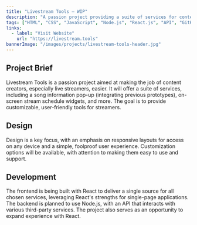 ```yaml
---
title: "Livestream Tools – WIP"
description: "A passion project providing a suite of services for content creators, especially live streamers. Includes song information pop-ups, stream schedule widgets, and more, with a focus on customization and ease of use."
tags: ["HTML", "CSS", "JavaScript", "Node.js", "React.js", "API", "GitHub", "OBS", "SPA", "Streaming", "Application"]
links:
  - label: "Visit Website"
    url: "https://livestream.tools"
bannerImage: "/images/projects/livestream-tools-header.jpg"
---
```


## Project Brief
Livestream Tools is a passion project aimed at making the job of content creators, especially live streamers, easier. It will offer a suite of services, including a song information pop-up (integrating previous prototypes), on-screen stream schedule widgets, and more. The goal is to provide customizable, user-friendly tools for streamers.

## Design
Design is a key focus, with an emphasis on responsive layouts for access on any device and a simple, foolproof user experience. Customization options will be available, with attention to making them easy to use and support.

## Development
The frontend is being built with React to deliver a single source for all chosen services, leveraging React's strengths for single-page applications. The backend is planned to use Node.js, with an API that interacts with various third-party services. The project also serves as an opportunity to expand experience with React.